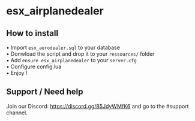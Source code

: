 # esx_airplanedealer
## How to install
• Import `esx_aerodealer.sql` to your database<br>
• Donwload the script and drop it to your `ressources/` folder<br>
• Add `ensure esx_airplanedealer` to your `server.cfg`<br>
• Configure config.lua<br>
• Enjoy !<br>

## Support / Need help
Join our Discord: https://discord.gg/85JdyWMfK6 and go to the #support channel.
 

